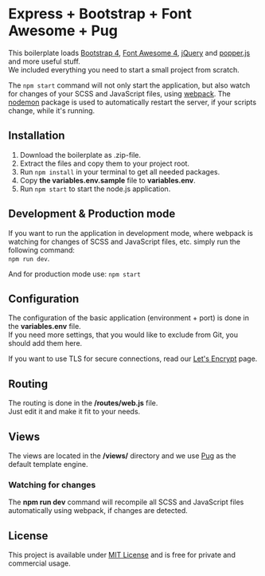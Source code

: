 # Express + Bootstrap + Font Awesome + Pug

This boilerplate loads [Bootstrap 4](https://getbootstrap.com/), [Font Awesome 4](https://fontawesome.com/), [jQuery](http://jquery.com/) and [popper.js](https://popper.js.org/) and more useful stuff.  
We included everything you need to start a small project from scratch.

The ```npm start``` command will not only start the application, but also watch for changes of your SCSS and JavaScript files, using [webpack](https://webpack.js.org/). The [nodemon](https://nodemon.io/) package is used to automatically restart the server, if your scripts change, while it's running.

## Installation

1. Download the boilerplate as .zip-file.
1. Extract the files and copy them to your project root.
1. Run ```npm install``` in your terminal to get all needed packages.
1. Copy __the variables.env.sample__ file to __variables.env__.
1. Run ```npm start``` to start the node.js application.

## Development &amp; Production mode

If you want to run the application in development mode, where webpack is watching for changes of SCSS and JavaScript files, etc. simply run the following command:  
```npm run dev```.

And for production mode use:
```npm start```

## Configuration

The configuration of the basic application (environment + port) is done in the __variables.env__ file.  
If you need more settings, that you would like to exclude from Git, you should add them here.

If you want to use TLS for secure connections, read our [Let's Encrypt](./docs/Lets-Encrypt.md) page.

## Routing

The routing is done in the __/routes/web.js__ file.  
Just edit it and make it fit to your needs.

## Views

The views are located in the __/views/__ directory and we use [Pug](https://github.com/pugjs/pug) as the default template engine.

### Watching for changes

The __npm run dev__ command will recompile all SCSS and JavaScript files automatically using webpack, if changes are detected.

## License

This project is available under [MIT License](./License.md) and is free for private and commercial usage.